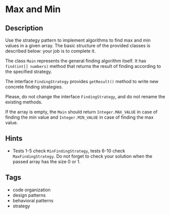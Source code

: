 # Max and Min

## Description
Use the strategy pattern to implement algorithms to find max and min values in a given array. The basic structure of the provided classes is described below: your job is to complete it.

The class `Main` represents the general finding algorithm itself. It has `find(int[] numbers)` method that returns the result of finding according to the specified strategy.

The interface `FindingStrategy` provides `getResult()` method to write new concrete finding strategies.

Please, do not change the interface `FindingStrategy`, and do not rename the existing methods.

If the array is empty, the `Main` should return `Integer.MAX_VALUE` in case of finding the min value and `Integer.MIN_VALUE` in case of finding the max value.

## Hints
- Tests 1-5 check `MinFindingStrategy`, tests 6-10 check `MaxFindingStrategy`. Do not forget to check your solution when the passed array has the size 0 or 1.

## Tags
- code organization
- design patterns
- behavioral patterns
- strategy